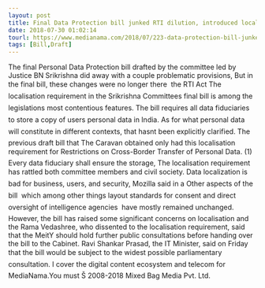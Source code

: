 ```yaml
---
layout: post
title: Final Data Protection bill junked RTI dilution, introduced localisation: Report
date: 2018-07-30 01:02:14
tourl: https://www.medianama.com/2018/07/223-data-protection-bill-junked-rti-localisation/
tags: [Bill,Draft]
---
```

The final Personal Data Protection bill drafted by the committee led by Justice BN Srikrishna did away with a couple problematic provisions, But in the final bill, these changes were no longer there  the RTI Act The localisation requirement in the Srikrishna Committees final bill is among the legislations most contentious features. The bill requires all data fiduciaries to store a copy of users personal data in India. As for what personal data will constitute in different contexts, that hasnt been explicitly clarified. The previous draft bill that The Caravan obtained only had this localisation requirement for Restrictions on Cross-Border Transfer of Personal Data. (1) Every data fiduciary shall ensure the storage, The localisation requirement has rattled both committee members and civil society. Data localization is bad for business, users, and security, Mozilla said in a Other aspects of the bill  which among other things layout standards for consent and direct oversight of intelligence agencies  have mostly remained unchanged. However, the bill has raised some significant concerns on localisation and the Rama Vedashree, who dissented to the localisation requirement, said that the MeitY should hold further public consultations before handing over the bill to the Cabinet. Ravi Shankar Prasad, the IT Minister, said on Friday that the bill would be subject to the widest possible parliamentary consultation. I cover the digital content ecosystem and telecom for MediaNama.You must Š 2008-2018 Mixed Bag Media Pvt. Ltd.